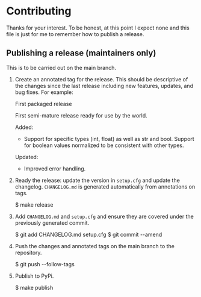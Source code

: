 # Contributing

Thanks for your interest.  To be honest, at this point I expect none and this
file is just for me to remember how to publish a release.

## Publishing a release (maintainers only)

This is to be carried out on the main branch.

1. Create an annotated tag for the release.  This should be descriptive of the
changes since the last release including new features, updates, and bug fixes.
For example:

    First packaged release

    First semi-mature release ready for use by the world.

    Added:
    * Support for specific types (int, float) as well as str and bool.
      Support for boolean values normalized to be consistent with other
      types.

    Updated:
    * Improved error handling.

2. Ready the release: update the version in `setup.cfg` and update the
changelog.  `CHANGELOG.md` is generated automatically from annotations on
tags.

    $ make release
    
3. Add `CHANGELOG.md` and `setup.cfg` and ensure they are covered under the
previously generated commit.

    $ git add CHANGELOG.md setup.cfg
    $ git commit --amend

4. Push the changes and annotated tags on the main branch to the repository.

    $ git push --follow-tags

5. Publish to PyPi.

    $ make publish
